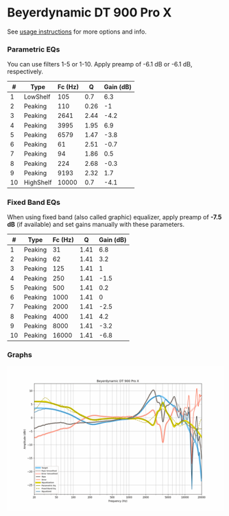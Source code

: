 # Beyerdynamic DT 900 Pro X
See [usage instructions](https://github.com/jaakkopasanen/AutoEq#usage) for more options and info.

### Parametric EQs
You can use filters 1-5 or 1-10. Apply preamp of -6.1 dB or -6.1 dB, respectively.

|   # | Type      |   Fc (Hz) |    Q |   Gain (dB) |
|-----|-----------|-----------|------|-------------|
|   1 | LowShelf  |       105 | 0.7  |         6.3 |
|   2 | Peaking   |       110 | 0.26 |        -1   |
|   3 | Peaking   |      2641 | 2.44 |        -4.2 |
|   4 | Peaking   |      3995 | 1.95 |         6.9 |
|   5 | Peaking   |      6579 | 1.47 |        -3.8 |
|   6 | Peaking   |        61 | 2.51 |        -0.7 |
|   7 | Peaking   |        94 | 1.86 |         0.5 |
|   8 | Peaking   |       224 | 2.68 |        -0.3 |
|   9 | Peaking   |      9193 | 2.32 |         1.7 |
|  10 | HighShelf |     10000 | 0.7  |        -4.1 |

### Fixed Band EQs
When using fixed band (also called graphic) equalizer, apply preamp of **-7.5 dB** (if available) and set gains manually with these parameters.

|   # | Type    |   Fc (Hz) |    Q |   Gain (dB) |
|-----|---------|-----------|------|-------------|
|   1 | Peaking |        31 | 1.41 |         6.8 |
|   2 | Peaking |        62 | 1.41 |         3.2 |
|   3 | Peaking |       125 | 1.41 |         1   |
|   4 | Peaking |       250 | 1.41 |        -1.5 |
|   5 | Peaking |       500 | 1.41 |         0.2 |
|   6 | Peaking |      1000 | 1.41 |         0   |
|   7 | Peaking |      2000 | 1.41 |        -2.5 |
|   8 | Peaking |      4000 | 1.41 |         4.2 |
|   9 | Peaking |      8000 | 1.41 |        -3.2 |
|  10 | Peaking |     16000 | 1.41 |        -6.8 |

### Graphs
![](./Beyerdynamic%20DT%20900%20Pro%20X.png)
